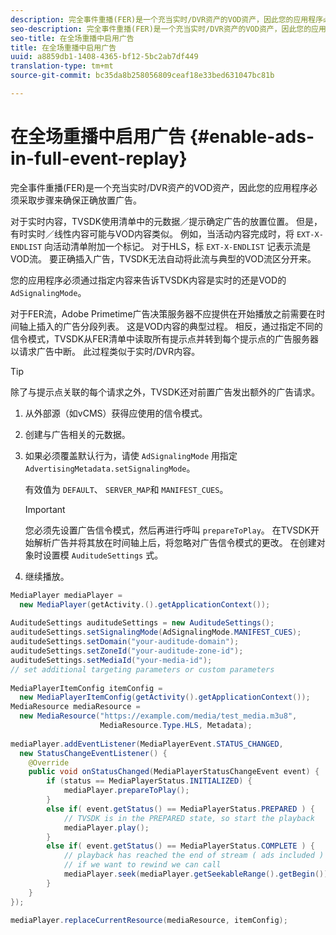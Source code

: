 ```yaml
---
description: 完全事件重播(FER)是一个充当实时/DVR资产的VOD资产，因此您的应用程序必须采取步骤来确保正确放置广告。
seo-description: 完全事件重播(FER)是一个充当实时/DVR资产的VOD资产，因此您的应用程序必须采取步骤来确保正确放置广告。
seo-title: 在全场重播中启用广告
title: 在全场重播中启用广告
uuid: a8859db1-1408-4365-bf12-5bc2ab7df449
translation-type: tm+mt
source-git-commit: bc35da8b258056809ceaf18e33bed631047bc81b

---
```



# 在全场重播中启用广告 {#enable-ads-in-full-event-replay}

完全事件重播(FER)是一个充当实时/DVR资产的VOD资产，因此您的应用程序必须采取步骤来确保正确放置广告。

对于实时内容，TVSDK使用清单中的元数据／提示确定广告的放置位置。 但是，有时实时／线性内容可能与VOD内容类似。 例如，当活动内容完成时，将 `EXT-X-ENDLIST` 向活动清单附加一个标记。 对于HLS，标 `EXT-X-ENDLIST` 记表示流是VOD流。 要正确插入广告，TVSDK无法自动将此流与典型的VOD流区分开来。

您的应用程序必须通过指定内容来告诉TVSDK内容是实时的还是VOD的 `AdSignalingMode`。

对于FER流，Adobe Primetime广告决策服务器不应提供在开始播放之前需要在时间轴上插入的广告分段列表。 这是VOD内容的典型过程。 相反，通过指定不同的信令模式，TVSDK从FER清单中读取所有提示点并转到每个提示点的广告服务器以请求广告中断。 此过程类似于实时/DVR内容。

>[!TIP]
>
>除了与提示点关联的每个请求之外，TVSDK还对前置广告发出额外的广告请求。

1. 从外部源（如vCMS）获得应使用的信令模式。
1. 创建与广告相关的元数据。
1. 如果必须覆盖默认行为，请使 `AdSignalingMode` 用指定 `AdvertisingMetadata.setSignalingMode`。

   有效值为 `DEFAULT`、 `SERVER_MAP`和 `MANIFEST_CUES`。

   >[!IMPORTANT]
   >
   >您必须先设置广告信令模式，然后再进行呼叫 `prepareToPlay`。 在TVSDK开始解析广告并将其放在时间轴上后，将忽略对广告信令模式的更改。 在创建对象时设置模 `AuditudeSettings` 式。

1. 继续播放。

<!--<a id="example_6DECA71C3C3B4551805C09A80686552F"></a>-->

```java
MediaPlayer mediaPlayer =  
  new MediaPlayer(getActivity.().getApplicationContext()); 
 
AuditudeSettings auditudeSettings = new AuditudeSettings(); 
auditudeSettings.setSignalingMode(AdSignalingMode.MANIFEST_CUES); 
auditudeSettings.setDomain("your-auditude-domain"); 
auditudeSettings.setZoneId("your-auditude-zone-id"); 
auditudeSettings.setMediaId("your-media-id"); 
// set additional targeting parameters or custom parameters 
 
MediaPlayerItemConfig itemConfig =  
  new MediaPlayerItemConfig(getActivity().getApplicationContext()); 
MediaResource mediaResource =  
  new MediaResource("https://example.com/media/test_media.m3u8",  
                    MediaResource.Type.HLS, Metadata); 
 
mediaPlayer.addEventListener(MediaPlayerEvent.STATUS_CHANGED,  
  new StatusChangeEventListener() { 
    @Override 
    public void onStatusChanged(MediaPlayerStatusChangeEvent event) { 
        if (status == MediaPlayerStatus.INITIALIZED) { 
            mediaPlayer.prepareToPlay(); 
        } 
        else if( event.getStatus() == MediaPlayerStatus.PREPARED ) { 
            // TVSDK is in the PREPARED state, so start the playback 
            mediaPlayer.play(); 
        } 
        else if( event.getStatus() == MediaPlayerStatus.COMPLETE ) { 
            // playback has reached the end of stream ( ads included ) 
            // if we want to rewind we can call 
            mediaPlayer.seek(mediaPlayer.getSeekableRange().getBegin()); 
        } 
    } 
}); 
 
mediaPlayer.replaceCurrentResource(mediaResource, itemConfig); 
```
